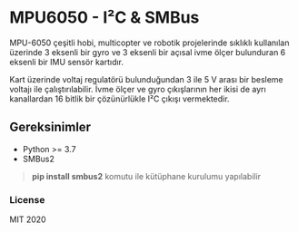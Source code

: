 # MPU6050 - I²C & SMBus

MPU-6050 çeşitli hobi, multicopter ve robotik projelerinde sıklıklı kullanılan üzerinde 3 eksenli bir gyro ve 3 eksenli bir açısal ivme ölçer bulunduran 6 eksenli bir IMU sensör kartıdır.

Kart üzerinde voltaj regulatörü bulunduğundan 3 ile 5 V arası bir besleme voltajı ile çalıştırılabilir. İvme ölçer ve gyro çıkışlarının her ikisi de ayrı kanallardan 16 bitlik bir çözünürlükle I²C çıkışı vermektedir. 

## Gereksinimler
-  Python >= 3.7
 - SMBus2


> **pip install smbus2** komutu ile kütüphane kurulumu yapılabilir

### License

MIT 2020 
